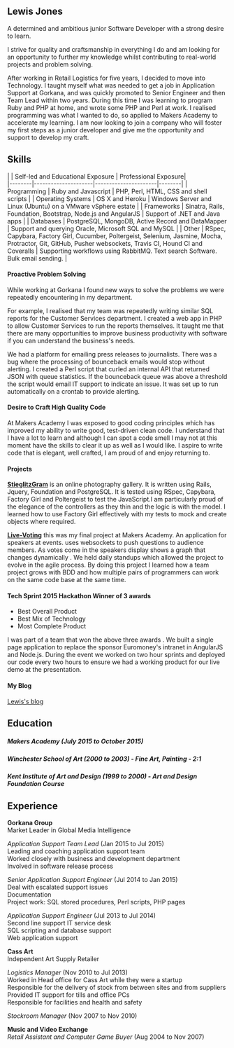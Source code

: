 ## Lewis Jones

A determined and ambitious junior Software Developer with a strong desire to learn.

I strive for quality and craftsmanship in everything I do and am looking for an opportunity to further my knowledge whilst contributing to real-world projects and problem solving.

After working in Retail Logistics for five years, I decided to move into Technology. I taught myself what was needed to get a job in Application Support at Gorkana, and was quickly promoted to Senior Engineer and then Team Lead within two years. During this time I was learning to program Ruby and PHP at home, and wrote some PHP and Perl at work. I realised programming was what I wanted to do, so applied to Makers Academy to accelerate my learning. I am now looking to join a company who will foster my first steps as a junior developer and give me the opportunity and support to develop my craft.


## Skills

|      | Self-led and Educational Exposure | Professional Exposure|  
|--------|---------------------|----------------------|--------|
| Programming  | Ruby and Javascript | PHP, Perl, HTML, CSS and shell scripts |
| Operating Systems | OS X and Heroku | Windows Server and Linux (Ubuntu) on a VMware vSphere estate |
| Frameworks | Sinatra, Rails, Foundation, Bootstrap, Node.js and AngularJS | Support of .NET and Java apps |
| Databases | PostgreSQL, MongoDB, Active Record and DataMapper | Support and querying Oracle, Microsoft SQL and MySQL |
| Other | RSpec, Capybara, Factory Girl, Cucumber, Poltergeist, Selenium, Jasmine, Mocha, Protractor, Git, GitHub, Pusher websockets, Travis CI, Hound CI and Coveralls | Supporting workflows using RabbitMQ. Text search Software. Bulk email sending. |


#### Proactive Problem Solving

While working at Gorkana I found new ways to solve the problems we were repeatedly encountering in my department.

For example, I realised that my team was repeatedly writing similar SQL reports for the Customer Services department. I created a web app in PHP to allow Customer Services to run the reports themselves. It taught me that there are many opportunities to improve business productivity with software if you can understand the business's needs.

We had a platform for emailing press releases to journalists. There was a bug where the processing of bounceback emails would stop without alerting. I created a Perl script that curled an internal API that returned JSON with queue statistics. If the bounceback queue was above a threshold the script would email IT support to indicate an issue. It was set up to run automatically on a crontab to provide alerting.


#### Desire to Craft High Quality Code

At Makers Academy I was exposed to good coding principles which has improved my ability to write good, test-driven clean code. I understand that I have a lot to learn and although I can spot a code smell I may not at this moment have the skills to clear it up as well as I would like. I aspire to write code that is elegant, well crafted, I am proud of and enjoy returning to.

#### Projects  

[**StieglitzGram**](https://github.com/ljones140/StieglitzGram) is an online photography gallery. It is written using Rails, Jquery, Foundation and PostgreSQL. It is tested using RSpec, Capybara, Factory Girl and Poltergeist to test the JavaScript.I am particularly proud of the elegance of the controllers as they thin and the logic is with the model. I learned how to use Factory Girl effectively with my tests to  mock and create objects where required.


[**Live-Voting**](https://github.com/ljones140/live-voting) this was my final project at Makers Academy. An application for speakers at events. uses websockets to push questions to audience members. As votes come in the speakers display shows a graph that changes dynamically . We held daily standups which allowed the project to evolve in the agile process. By doing this project I learned how a team project grows with BDD and how multiple pairs of programmers can work on the same code base at the same time.

#### Tech Sprint 2015 Hackathon Winner of 3 awards

* Best Overall Product
* Best Mix of Technology
* Most Complete Product

I was part of a team that won the above three awards . We built a single page application to replace the sponsor Euromoney's intranet in AngularJS and Node.js. During the event we worked on two hour sprints and deployed our code every two hours to ensure we had a working product for our live demo at the presentation.

#### My Blog

[Lewis's blog](https://medium.com/@ljones140)

## Education

##### Makers Academy *(July 2015 to October 2015)*

##### Winchester School of Art *(2000 to 2003) - Fine Art, Painting - 2:1*

##### Kent Institute of Art and Design *(1999 to 2000) - Art and Design Foundation Course*


## Experience

**Gorkana Group**  
Market Leader in Global Media Intelligence  

*Application Support Team Lead*  (Jan 2015 to Jul 2015)  
Leading and coaching application support team  
Worked closely with business and development department  
Involved in software release process  

*Senior Application Support Engineer*  (Jul 2014 to Jan 2015)  
Deal with escalated support issues  
Documentation  
Project work: SQL stored procedures, Perl scripts, PHP pages  

*Application Support Engineer* (Jul 2013 to Jul 2014)  
Second line support IT service desk  
SQL scripting and database support  
Web application support  

**Cass Art**  
Independent Art Supply Retailer

*Logistics Manager* (Nov 2010 to Jul 2013)    
Worked in Head office for Cass Art while they were a startup  
Responsible for the delivery of stock from between sites and from suppliers
Provided IT support for tills and office PCs  
Responsible for facilities and health and safety

*Stockroom Manager* (Nov 2007 to Nov 2010)  

**Music and Video Exchange**    
*Retail Assistant and Computer Game Buyer* (Aug 2004 to Nov 2007)   
